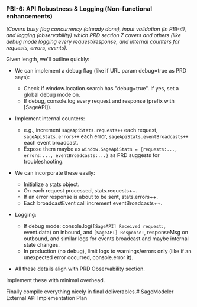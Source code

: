 ### PBI-6: API Robustness & Logging (Non-functional enhancements)

*(Covers busy flag concurrency (already done), input validation (in PBI-4), and logging (observability) which PRD section 7 covers and others (like debug mode logging every request/response, and internal counters for requests, errors, events).*

Given length, we'll outline quickly:

* We can implement a debug flag (like if URL param debug=true as PRD says):  
    
  * Check if window.location.search has "debug=true". If yes, set a global debug mode on.  
  * If debug, console.log every request and response (prefix with \[SageAPI\]).


* Implement internal counters:  
    
  * e.g., increment `sageApiStats.requests++` each request, `sageApiStats.errors++` each error, `sageApiStats.eventBroadcasts++` each event broadcast.  
  * Expose them maybe as `window.SageApiStats = {requests:..., errors:..., eventBroadcasts:...}` as PRD suggests for troubleshooting.


* We can incorporate these easily:  
    
  * Initialize a stats object.  
  * On each request processed, stats.requests++.  
  * If an error response is about to be sent, stats.errors++.  
  * Each broadcastEvent call increment eventBroadcasts++.


* Logging:  
    
  * If debug mode: console.log(`[SageAPI] Received request:`, event.data) on inbound, and `[SageAPI] Response:`, responseMsg on outbound, and similar logs for events broadcast and maybe internal state changes.  
  * In production (no debug), limit logs to warnings/errors only (like if an unexpected error occurred, console.error it).


* All these details align with PRD Observability section.

Implement these with minimal overhead.

Finally compile everything nicely in final deliverables.\# SageModeler External API Implementation Plan